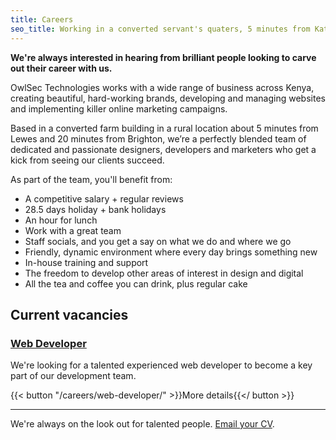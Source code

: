 ```yaml
---
title: Careers
seo_title: Working in a converted servant's quaters, 5 minutes from Katani Road or remotely, find out what's so great about working for OwlSec Technologies.
---
```


**We're always interested in hearing from brilliant people looking to carve out their career with us.**

OwlSec Technologies works with a wide range of business across Kenya, creating beautiful, hard-working brands, developing and managing websites and implementing killer online marketing campaigns.

Based in a converted farm building in a rural location about 5 minutes from Lewes and 20 minutes from Brighton, we’re a perfectly blended team of dedicated and passionate designers, developers and marketers who get a kick from seeing our clients succeed.

As part of the team, you'll benefit from:

- A competitive salary + regular reviews
- 28.5 days holiday + bank holidays
- An hour for lunch
- Work with a great team
- Staff socials, and you get a say on what we do and where we go
- Friendly, dynamic environment where every day brings something new
- In-house training and support
- The freedom to develop other areas of interest in design and digital
- All the tea and coffee you can drink, plus regular cake

## Current vacancies

### [Web Developer](/careers/web-developer/)

We're looking for a talented experienced web developer to become a key part of our development team.

{{< button "/careers/web-developer/" >}}More details{{</ button >}}

---

We're always on the look out for talented people. [Email your CV](mailto:jobs@owlsectechnologies.co.ke).
